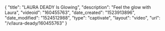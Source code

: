 {
    "title": "LAURA DEADY Is Glowing",
    "description": "Feel the glow with Laura",
    "videoid": "160455763",
    "date_created": "1523913896",
    "date_modified": "1524512988",
    "type": "captivate",
    "layout": "video",
    "url": "\/v\/laura-deady\/160455763"
}
